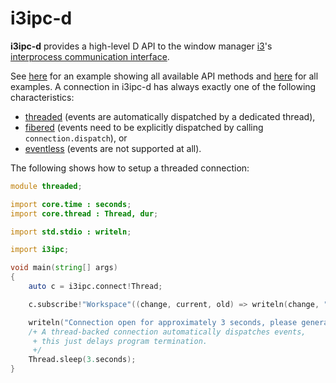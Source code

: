 i3ipc-d
=======

**i3ipc-d** provides a high-level D API to the window manager [i3](http://i3wm.org/)'s [interprocess communication interface](https://i3wm.org/docs/ipc.html).

See [here](examples/fullapi/fullapi.d) for an example showing all available API methods and [here](examples) for all examples.
A connection in i3ipc-d has always exactly one of the following characteristics:
- [threaded](examples/threaded/threaded.d) (events are automatically dispatched by a dedicated thread),
- [fibered](examples/fibered/fibered.d) (events need to be explicitly dispatched by calling ```connection.dispatch```), or
- [eventless](examples/eventless/eventless.d) (events are not supported at all).

The following shows how to setup a threaded connection:

```d
module threaded;

import core.time : seconds;
import core.thread : Thread, dur;

import std.stdio : writeln;

import i3ipc;

void main(string[] args)
{
	auto c = i3ipc.connect!Thread;

	c.subscribe!"Workspace"((change, current, old) => writeln(change, " ", current, " ", old));

	writeln("Connection open for approximately 3 seconds, please generate some i3 workspace events!");
	/+ A thread-backed connection automatically dispatches events,
	 + this just delays program termination.
	 +/
	Thread.sleep(3.seconds);
}
```
